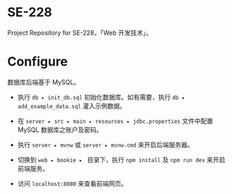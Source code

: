 # SE-228
Project Repository for SE-228，「Web 开发技术」。

# Configure
数据库后端基于 MySQL。

* 执行 `db ▸ init_db.sql` 初始化数据库。如有需要，执行 `db ▸ add_example_data.sql` 灌入示例数据。

* 在 `server⁩ ▸ ⁨src⁩ ▸ ⁨main⁩ ▸ ⁨resources ▸ ⁨jdbc.properties⁩` 文件中配置 MySQL 数据库之账户及密码。

* 执行 `server⁩ ▸ ⁨mvnw⁩` 或 `server⁩ ▸ ⁨mvnw⁩.cmd` 来开启后端服务器。

* 切换到 `web⁩ ▸ ⁨bookie ▸ ⁨⁩` 目录下，执行 `npm install` 及 `npm run dev` 来开启前端服务。

* 访问 `localhost:8080` 来查看前端网页。
